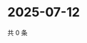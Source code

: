 # 2025-07-12

共 0 条

<!-- BEGIN ZHIHUQUESTIONS -->
<!-- 最后更新时间 Sat Jul 12 2025 14:16:15 GMT+0800 (China Standard Time) -->

<!-- END ZHIHUQUESTIONS -->
